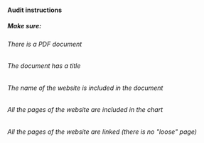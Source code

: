 #### Audit instructions

##### Make sure: 

###### There is a PDF document
###### The document has a title
###### The name of the website is included in the document
###### All the pages of the website are included in the chart
###### All the pages of the website are linked (there is no "loose" page)